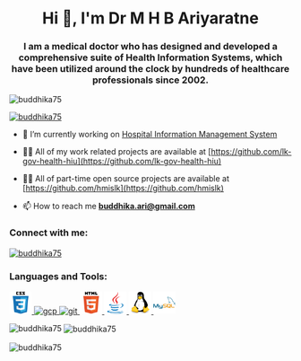 <h1 align="center">Hi 👋, I'm Dr M H B Ariyaratne</h1>
<h3 align="center">I am a medical doctor who has designed and developed a comprehensive suite of Health Information Systems, which have been utilized around the clock by hundreds of healthcare professionals since 2002.</h3>

<p align="left"> <img src="https://komarev.com/ghpvc/?username=buddhika75&label=Profile%20views&color=0e75b6&style=flat" alt="buddhika75" /> </p>

<p align="left"> <a href="https://github.com/ryo-ma/github-profile-trophy"><img src="https://github-profile-trophy.vercel.app/?username=buddhika75" alt="buddhika75" /></a> </p>

- 🔭 I’m currently working on [Hospital Information Management System](https://github.com/hmislk/hmis)

- 👨‍💻 All of my work related projects are available at [https://github.com/lk-gov-health-hiu](https://github.com/lk-gov-health-hiu)
- 👨‍💻 All of part-time open source projects are available at [https://github.com/hmislk](https://github.com/hmislk)

- 📫 How to reach me **buddhika.ari@gmail.com**

<h3 align="left">Connect with me:</h3>
<p align="left">
<a href="https://twitter.com/buddhika75" target="blank"><img align="center" src="https://raw.githubusercontent.com/rahuldkjain/github-profile-readme-generator/master/src/images/icons/Social/twitter.svg" alt="buddhika75" height="30" width="40" /></a>
</p>

<h3 align="left">Languages and Tools:</h3>
<p align="left"> <a href="https://www.w3schools.com/css/" target="_blank" rel="noreferrer"> <img src="https://raw.githubusercontent.com/devicons/devicon/master/icons/css3/css3-original-wordmark.svg" alt="css3" width="40" height="40"/> </a> <a href="https://cloud.google.com" target="_blank" rel="noreferrer"> <img src="https://www.vectorlogo.zone/logos/google_cloud/google_cloud-icon.svg" alt="gcp" width="40" height="40"/> </a> <a href="https://git-scm.com/" target="_blank" rel="noreferrer"> <img src="https://www.vectorlogo.zone/logos/git-scm/git-scm-icon.svg" alt="git" width="40" height="40"/> </a> <a href="https://www.w3.org/html/" target="_blank" rel="noreferrer"> <img src="https://raw.githubusercontent.com/devicons/devicon/master/icons/html5/html5-original-wordmark.svg" alt="html5" width="40" height="40"/> </a> <a href="https://www.java.com" target="_blank" rel="noreferrer"> <img src="https://raw.githubusercontent.com/devicons/devicon/master/icons/java/java-original.svg" alt="java" width="40" height="40"/> </a> <a href="https://www.linux.org/" target="_blank" rel="noreferrer"> <img src="https://raw.githubusercontent.com/devicons/devicon/master/icons/linux/linux-original.svg" alt="linux" width="40" height="40"/> </a> <a href="https://www.mysql.com/" target="_blank" rel="noreferrer"> <img src="https://raw.githubusercontent.com/devicons/devicon/master/icons/mysql/mysql-original-wordmark.svg" alt="mysql" width="40" height="40"/> </a> </p>

<p><img align="left" src="https://github-readme-stats.vercel.app/api/top-langs?username=buddhika75&show_icons=true&locale=en&layout=compact" alt="buddhika75" /></p>

<p>&nbsp;<img align="center" src="https://github-readme-stats.vercel.app/api?username=buddhika75&show_icons=true&locale=en" alt="buddhika75" /></p>

<p><img align="center" src="https://github-readme-streak-stats.herokuapp.com/?user=buddhika75&" alt="buddhika75" /></p>

